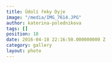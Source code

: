 ```yaml
---
title: Údolí řeky Dyje
image: "/media/IMG_7614.JPG"
author: katerina-polednikova
tags: []
position: 18
date: 2016-04-18 22:16:50.000000000 Z
category: gallery
layout: photo
---
```

